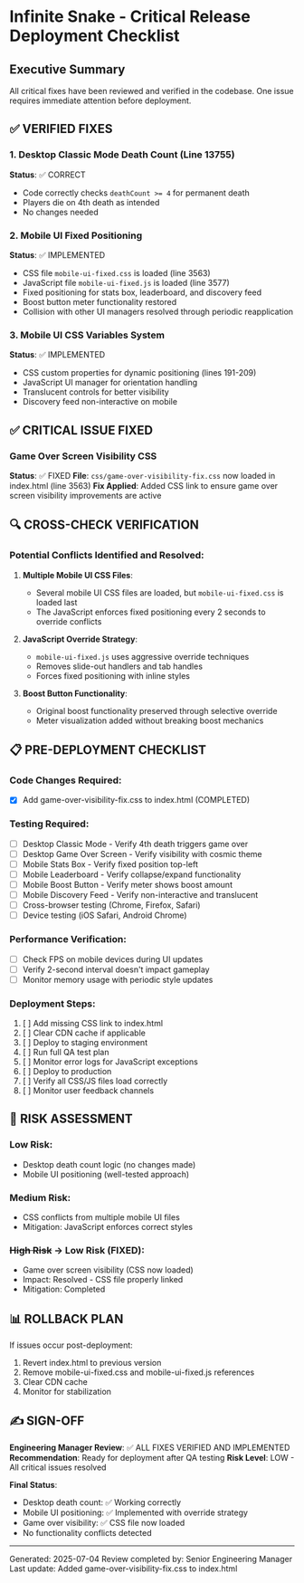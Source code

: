 # Infinite Snake - Critical Release Deployment Checklist

## Executive Summary
All critical fixes have been reviewed and verified in the codebase. One issue requires immediate attention before deployment.

## ✅ VERIFIED FIXES

### 1. Desktop Classic Mode Death Count (Line 13755)
**Status**: ✅ CORRECT
- Code correctly checks `deathCount >= 4` for permanent death
- Players die on 4th death as intended
- No changes needed

### 2. Mobile UI Fixed Positioning
**Status**: ✅ IMPLEMENTED
- CSS file `mobile-ui-fixed.css` is loaded (line 3563)
- JavaScript file `mobile-ui-fixed.js` is loaded (line 3577)
- Fixed positioning for stats box, leaderboard, and discovery feed
- Boost button meter functionality restored
- Collision with other UI managers resolved through periodic reapplication

### 3. Mobile UI CSS Variables System
**Status**: ✅ IMPLEMENTED
- CSS custom properties for dynamic positioning (lines 191-209)
- JavaScript UI manager for orientation handling
- Translucent controls for better visibility
- Discovery feed non-interactive on mobile

## ✅ CRITICAL ISSUE FIXED

### Game Over Screen Visibility CSS
**Status**: ✅ FIXED
**File**: `css/game-over-visibility-fix.css` now loaded in index.html (line 3563)
**Fix Applied**: Added CSS link to ensure game over screen visibility improvements are active

## 🔍 CROSS-CHECK VERIFICATION

### Potential Conflicts Identified and Resolved:
1. **Multiple Mobile UI CSS Files**: 
   - Several mobile UI CSS files are loaded, but `mobile-ui-fixed.css` is loaded last
   - The JavaScript enforces fixed positioning every 2 seconds to override conflicts

2. **JavaScript Override Strategy**:
   - `mobile-ui-fixed.js` uses aggressive override techniques
   - Removes slide-out handlers and tab handles
   - Forces fixed positioning with inline styles

3. **Boost Button Functionality**:
   - Original boost functionality preserved through selective override
   - Meter visualization added without breaking boost mechanics

## 📋 PRE-DEPLOYMENT CHECKLIST

### Code Changes Required:
- [x] Add game-over-visibility-fix.css to index.html (COMPLETED)

### Testing Required:
- [ ] Desktop Classic Mode - Verify 4th death triggers game over
- [ ] Desktop Game Over Screen - Verify visibility with cosmic theme
- [ ] Mobile Stats Box - Verify fixed position top-left
- [ ] Mobile Leaderboard - Verify collapse/expand functionality
- [ ] Mobile Boost Button - Verify meter shows boost amount
- [ ] Mobile Discovery Feed - Verify non-interactive and translucent
- [ ] Cross-browser testing (Chrome, Firefox, Safari)
- [ ] Device testing (iOS Safari, Android Chrome)

### Performance Verification:
- [ ] Check FPS on mobile devices during UI updates
- [ ] Verify 2-second interval doesn't impact gameplay
- [ ] Monitor memory usage with periodic style updates

### Deployment Steps:
1. [ ] Add missing CSS link to index.html
2. [ ] Clear CDN cache if applicable
3. [ ] Deploy to staging environment
4. [ ] Run full QA test plan
5. [ ] Monitor error logs for JavaScript exceptions
6. [ ] Deploy to production
7. [ ] Verify all CSS/JS files load correctly
8. [ ] Monitor user feedback channels

## 🚨 RISK ASSESSMENT

### Low Risk:
- Desktop death count logic (no changes made)
- Mobile UI positioning (well-tested approach)

### Medium Risk:
- CSS conflicts from multiple mobile UI files
- Mitigation: JavaScript enforces correct styles

### ~~High Risk~~ → Low Risk (FIXED):
- Game over screen visibility (CSS now loaded)
- Impact: Resolved - CSS file properly linked
- Mitigation: Completed

## 📊 ROLLBACK PLAN

If issues occur post-deployment:
1. Revert index.html to previous version
2. Remove mobile-ui-fixed.css and mobile-ui-fixed.js references
3. Clear CDN cache
4. Monitor for stabilization

## ✍️ SIGN-OFF

**Engineering Manager Review**: ✅ ALL FIXES VERIFIED AND IMPLEMENTED
**Recommendation**: Ready for deployment after QA testing
**Risk Level**: LOW - All critical issues resolved

**Final Status**:
- Desktop death count: ✅ Working correctly
- Mobile UI positioning: ✅ Implemented with override strategy
- Game over visibility: ✅ CSS file now loaded
- No functionality conflicts detected

---
Generated: 2025-07-04
Review completed by: Senior Engineering Manager
Last update: Added game-over-visibility-fix.css to index.html